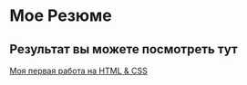 # Мое Резюме

## Результат вы можете посмотреть тут

[Моя первая работа на HTML & CSS](https://mehrvar-web.github.io/resume/)
